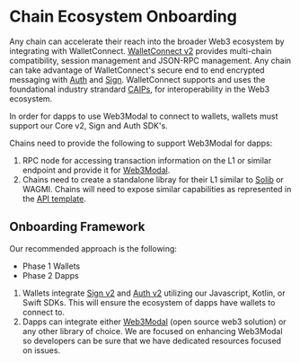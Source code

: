# Chain Ecosystem Onboarding

Any chain can accelerate their reach into the broader Web3 ecosystem by integrating with WalletConnect. [WalletConnect v2](https://medium.com/walletconnect/walletconnect-v2-0-protocol-whats-new-3243fa80d312) provides multi-chain compatibility, session management and JSON-RPC management. Any chain can take advantage of WalletConnect's secure end to end encrypted messaging with [Auth](https://medium.com/walletconnect/introducing-walletconnect-auth-one-click-wallet-login-to-simplify-web3-ux-9cc11fd18aba) and [Sign](https://medium.com/walletconnect/walletconnect-sign-v2-0-the-final-release-is-here-864b21e8d1ca). 
WalletConnect supports and uses the foundational industry strandard [CAIPs](https://github.com/ChainAgnostic/CAIPs), for interoperability in the Web3 ecosystem.


In order for dapps to use Web3Modal to connect to wallets, wallets must support our Core v2, Sign and Auth SDK's.

Chains need to provide the following to support Web3Modal for dapps:
1. RPC node for accessing transaction information on the L1 or similar endpoint and provide it for [Web3Modal](https://github.com/WalletConnect/web3modal).
2. Chains need to create a standalone libray for their L1 similar to [Solib](https://github.com/WalletConnect/solib) or WAGMI. Chains will need to expose similar capabilities as represented in the [API template](https://github.com/WalletConnect/web3modal/tree/V2/chains/ethereum).

## Onboarding Framework
Our recommended approach is the following: 

- Phase 1 Wallets
- Phase 2 Dapps
1. Wallets integrate [Sign v2](../introduction/sign.md) and [Auth v2](../introduction/auth.md) utilizing our Javascript, Kotlin, or Swift SDKs. This will ensure the ecosystem of dapps have wallets to connect to.
2. Dapps can integrate either [Web3Modal](../introduction/web3modal.md) (open source web3 solution) or any other library of choice. We are focused on enhancing Web3Modal so developers can be sure that we have dedicated resources focused on issues.
